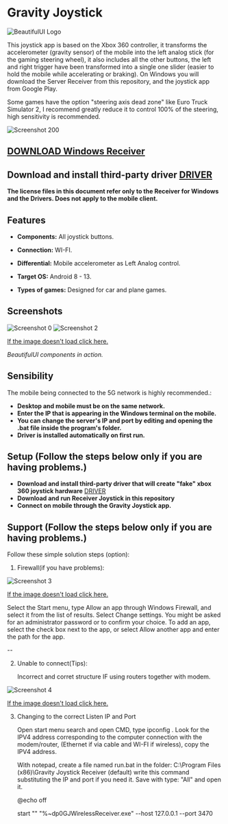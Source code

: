 # Gravity Joystick

![BeautifulUI Logo](https://drive.google.com/uc?export=download&id=1QoIUpMFY0hq_7lWUBdmaJ-TmWokfj9y9)

This joystick app is based on the Xbox 360 controller, it transforms the accelerometer (gravity sensor) of the mobile into the left analog stick (for the gaming steering wheel), it also includes all the other buttons, the left and right trigger have been transformed into a single one slider (easier to hold the mobile while accelerating or braking). On Windows you will download the Server Receiver from this repository, and the joystick app from Google Play.

Some games have the option "steering axis dead zone" like Euro Truck Simulator 2, I recommend greatly reduce it to control 100% of the steering, high sensitivity is recommended.

![Screenshot 200](https://drive.google.com/uc?export=download&id=1zR4Zof0Vbm4ayk6n_LTosEhnNoeP4aA3)

## [DOWNLOAD Windows Receiver](https://github.com/Suundumused/Windows-Joystick-Receiver/releases/tag/GravityJoystickReceiverSetup)
## **Download and install third-party driver** [DRIVER](https://github.com/Suundumused/Windows-Joystick-Receiver/tree/main/ServerGravityJoystick/Driver)

**The license files in this document refer only to the Receiver for Windows and the Drivers. Does not apply to the mobile client.**

## Features

- **Components:** All joystick buttons.

- **Connection:** WI-FI.

- **Differential:** Mobile accelerometer as Left Analog control.

- **Target OS:** Android 8 - 13.

- **Types of games:** Designed for car and plane games.

## Screenshots
![Screenshot 0](https://drive.google.com/uc?export=download&id=1ZQDWzuQ7b1IOH9o6A_HmnsBreETEFDm8) 
![Screenshot 2](https://drive.google.com/uc?export=download&id=1fiCMyXSn1H1i7wSz1TzoHgchwzrGR_kj)

[If the image doesn't load click here.](https://drive.google.com/file/d/1ZQDWzuQ7b1IOH9o6A_HmnsBreETEFDm8/view?pli=1)

*BeautifulUI components in action.*

## Sensibility

The mobile being connected to the 5G network is highly recommended.:

- **Desktop and mobile must be on the same network.**
- **Enter the IP that is appearing in the Windows terminal on the mobile.**
- **You can change the server's IP and port by editing and opening the .bat file inside the program's folder.**
- **Driver is installed automatically on first run.**

## Setup (Follow the steps below only if you are having problems.)

- **Download and install third-party driver that will create "fake" xbox 360 joystick hardware** [DRIVER](https://github.com/Suundumused/Windows-Joystick-Receiver/tree/main/ServerGravityJoystick/Driver)
- **Download and run Receiver Joystick in this repository**
- **Connect on mobile through the Gravity Joystick app.**

## Support (Follow the steps below only if you are having problems.)

Follow these simple solution steps (option):

1. Firewall(if you have problems):

![Screenshot 3](https://drive.google.com/uc?export=download&id=1PxNbTq7ZDhWFkyhB328Sl59hJrg42-fW)

[If the image doesn't load click here.](https://drive.google.com/file/d/1PxNbTq7ZDhWFkyhB328Sl59hJrg42-fW/view)

   Select the Start menu, type Allow an app through Windows Firewall, and select it from the list of results. Select Change settings. 
   You might be asked for an administrator password or to confirm your choice. To add an app, select the check box next to the app, 
   or select Allow another app and enter the path for the app.

--

2. Unable to connect(Tips):

   Incorrect and corret structure IF using routers together with modem.

![Screenshot 4](https://drive.google.com/uc?export=download&id=1d-8nwoCNWNvgh6z8658iMQBgjaWRS_Fz)

[If the image doesn't load click here.](https://drive.google.com/file/d/1d-8nwoCNWNvgh6z8658iMQBgjaWRS_Fz/view)

3. Changing to the correct Listen IP and Port
   
   Open start menu search and open CMD, type ipconfig . Look for the IPV4 address corresponding to the computer connection with the modem/router,
   (Ethernet if via cable and WI-FI if wireless), copy the IPV4 address.

   With notepad, create a file named run.bat in the folder: C:\Program Files (x86)\Gravity Joystick Receiver (default)
   write this command substituting the IP and port if you need it. Save with type: "All" and open it.

   @echo off
   
   start "" "%~dp0GJWirelessReceiver.exe" --host 127.0.0.1 --port 3470
   

